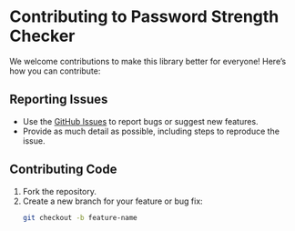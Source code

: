 # Contributing to Password Strength Checker

We welcome contributions to make this library better for everyone! Here’s how you can contribute:

## Reporting Issues
- Use the [GitHub Issues](https://github.com/yourusername/password_strength_checker/issues) to report bugs or suggest new features.
- Provide as much detail as possible, including steps to reproduce the issue.

## Contributing Code
1. Fork the repository.
2. Create a new branch for your feature or bug fix:
   ```bash
   git checkout -b feature-name
